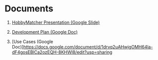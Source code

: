 # Documents

1. [HobbyMatcher Presentation (Google Slide)](https://docs.google.com/presentation/d/1_YskTW2K9uNvvP-PXDfpf92cjFKtZfjxY5D4_JA-KzM/edit?usp=sharing)
1. [Development Plan (Google Doc)](https://docs.google.com/document/d/1H4PiziuCvc11AnZKv2syWS3UwBjRqalmP5CZpRIQdJY/edit?usp=sharing)

1. [Use Cases (Google Doc)]https://docs.google.com/document/d/1drvq2uAHwjgOMH64la-dF4gosEBlCa2ozEQH-8KHWl8/edit?usp=sharing
